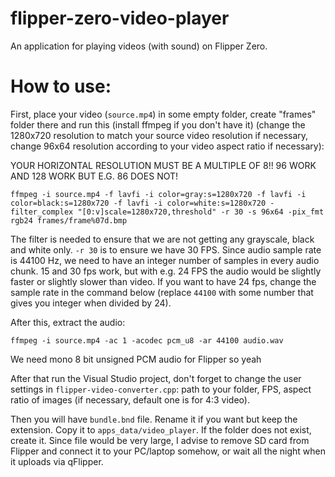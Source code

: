 # flipper-zero-video-player
 An application for playing videos (with sound) on Flipper Zero.
# How to use:

First, place your video (`source.mp4`) in some empty folder, create "frames" folder there and run this (install ffmpeg if you don't have it) (change the 1280x720 resolution to match your source video resolution if necessary, change 96x64 resolution according to your video aspect ratio if necessary):

YOUR HORIZONTAL RESOLUTION MUST BE A MULTIPLE OF 8!! 96 WORK AND 128 WORK BUT E.G. 86 DOES NOT!

```
ffmpeg -i source.mp4 -f lavfi -i color=gray:s=1280x720 -f lavfi -i color=black:s=1280x720 -f lavfi -i color=white:s=1280x720 -filter_complex "[0:v]scale=1280x720,threshold" -r 30 -s 96x64 -pix_fmt rgb24 frames/frame%07d.bmp
```

The filter is needed to ensure that we are not getting any grayscale, black and white only. `-r 30` is to ensure we have 30 FPS. Since audio sample rate is 44100 Hz, we need to have an integer number of samples in every audio chunk. 15 and 30 fps work, but with e.g. 24 FPS the audio would be slightly faster or slightly slower than video. If you want to have 24 fps, change the sample rate in the command below (replace `44100` with some number that gives you integer when divided by 24).

After this, extract the audio:

```
ffmpeg -i source.mp4 -ac 1 -acodec pcm_u8 -ar 44100 audio.wav
```

We need mono 8 bit unsigned PCM audio for Flipper so yeah

After that run the Visual Studio project, don't forget to change the user settings in `flipper-video-converter.cpp`: path to your folder, FPS, aspect ratio of images (if necessary, default one is for 4:3 video).

Then you will have `bundle.bnd` file. Rename it if you want but keep the extension. Copy it to `apps_data/video_player`. If the folder does not exist, create it. Since file would be very large, I advise to remove SD card from Flipper and connect it to your PC/laptop somehow, or wait all the night when it uploads via qFlipper.
